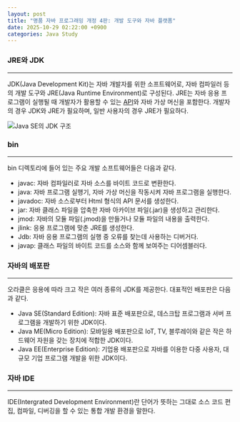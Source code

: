 ```yaml
---
layout: post
title: "명품 자바 프로그래밍 개정 4판: 개발 도구와 자바 플랫폼"
date: 2025-10-29 02:22:00 +0900
categories: Java Study
---
```


### JRE와 JDK
---
 JDK(Java Development Kit)는 자바 개발자를 위한 소프트웨어로, 자바 컴파일러 등의 개발 도구와 JRE(Java Runtime Environment)로 구성된다. JRE는 자바 응용 프로그램이 실행될 때 개발자가 활용할 수 있는 [API][1]와 자바 가상 머신을 포함한다. 개발자의 경우 JDK와 JRE가 필요하며, 일반 사용자의 경우 JRE가 필요하다.

![Java SE의 JDK 구조](https://drive.google.com/thumbnail?id=10pcQv6vN7EfOLJY7uyoxb70wr28gL6Cs&sz=w1000)

### bin
---
 bin 디렉토리에 들어 있는 주요 개발 소프트웨어들은 다음과 같다.

 * javac: 자바 컴파일러로 자바 소스를 바이트 코드로 변환한다.
 * java: 자바 프로그램 실행기, 자바 가상 머신을 작동시켜 자바 프로그램을 실행한다.
 * javadoc: 자바 소스로부터 Html 형식의 API 문서를 생성한다.
 * jar: 자바 클래스 파일을 압축한 자바 아카이브 파일(.jar)을 생성하고 관리한다.
 * jmod: 자바의 모듈 파일(.jmod)을 만들거나 모듈 파일의 내용을 출력한다.
 * jlink: 응용 프로그램에 맞춘 JRE를 생성한다.
 * Jdb: 자바 응용 프로그램의 실행 중 오류를 찾는데 사용하는 디버거다.
 * javap: 클래스 파일의 바이트 코드를 소스와 함께 보여주는 디어셈블러다.

### 자바의 배포판
---
 오라클은 응용에 따라 크고 작은 여러 종류의 JDK를 제공한다. 대표적인 배포판은 다음과 같다.
 * Java SE(Standard Edition): 자바 표준 배포판으로, 데스크탑 프로그램과 서버 프로그램을 개발하기 위한 JDK이다.
 * Java ME(Micro Edition): 모바일용 배포판으로 IoT, TV, 블루레이와 같은 작은 하드웨어 자원을 갖는 장치에 적합한 JDK이다.
 * Java EE(Enterprise Edition): 기업용 배포판으로 자바를 이용한 다중 사용자, 대규모 기업 프로그램 개발을 위한 JDK이다.

### 자바 IDE
---
IDE(Intergrated Development Environment)란 단어가 뜻하는 그대로 소스 코드 편집, 컴파일, 디버깅을 할 수 있는 통합 개발 환경을 말한다. 

 [1]: https://ko.wikipedia.org/wiki/%EC%9E%90%EB%B0%94_API "자바를 사용하여 쉽게 구현할 수 있도록 한 클래스 라이브러리의 집합이다."
